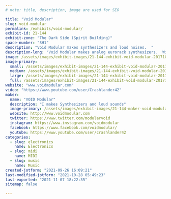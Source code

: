 ```yaml
---
# note: title, description, image are used for SEO

title: "Void Modular"
slug: void-modular
permalink: /exhibits/void-modular/
exhibit-id: 21-144
exhibit-zone: "The Dark Side (Spirit Building)"
space-number: "SH1"
description: "Void Modular makes synthesizers and loud noises.  "
description-long: "Void Modular makes analog eurorack synthesizers.  Wires, lights, and loud startling noises."
image: /assets/images/exhibit-images/21-144-exhibit-void-modular-20171022-091403-large.jpg
image-primary: 
  small: /assets/images/exhibit-images/21-144-exhibit-void-modular-20171022-091403-small.jpg
  medium: /assets/images/exhibit-images/21-144-exhibit-void-modular-20171022-091403-medium.jpg
  large: /assets/images/exhibit-images/21-144-exhibit-void-modular-20171022-091403-large.jpg
  full: /assets/images/exhibit-images/21-144-exhibit-void-modular-20171022-091403-full.jpg
website: "www.voidmodular.com"
video: "https://www.youtube.com/user/Crashlander42"
maker: 
  name: "VOID Modular"
  description: "I makes Synthesizers and loud sounds"
  image-primary: /assets/images/exhibit-images/21-144-maker-void-modular-skullsilk2-medium.png
  website: http://www.voidmodular.com
  twitter: https://www.twitter.com/modularvoid
  instagram: https://www.instagram.com/voidmodular
  facebook: https://www.facebook.com/voidmodular/
  youtube: https://www.youtube.com/user/crashlander42
categories: 
  - slug: electronics
    name: Electronics
  - slug: midi
    name: MIDI
  - slug: music
    name: Music
created-jotform: "2021-09-26 16:09:21"
last-modified-jotform: "2021-10-28 05:49:23"
last-exported: "2021-11-07 18:22:35"
sitemap: false

---
```


